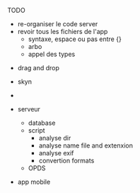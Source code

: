 TODO

* re-organiser le code server
* revoir tous les fichiers de l'app
  * syntaxe, espace ou pas entre {}
  * arbo
  * appel des types
- drag and drop
- skyn
-

- serveur
  - database
  - script
    - analyse dir
    - analyse name file and extenxion
    - analyse exif
    - convertion formats
  - OPDS

- app mobile

